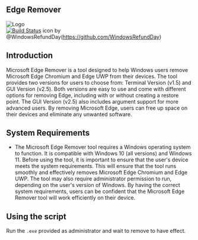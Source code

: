 ## Edge Remover
![Logo](https://i.imgur.com/SRMpQhj.png)  
[![Build Status](https://travis-ci.org/joemccann/dillinger.svg?branch=master)](https://travis-ci.org/joemccann/dillinger)
icon by @WindowsRefundDay(https://github.com/WindowsRefundDay)

## Introduction
Microsoft Edge Remover is a tool designed to help Windows users remove Microsoft Edge Chromium and Edge UWP from their devices. The tool provides two versions for users to choose from: Terminal Version (v1.5) and GUI Version (v2.5). Both versions are easy to use and come with different options for removing Edge, including with or without creating a restore point. The GUI Version (v2.5) also includes argument support for more advanced users. By removing Microsoft Edge, users can free up space on their devices and eliminate any unwanted software.

## System Requirements

 - The Microsoft Edge Remover tool requires a Windows operating system to function. It is compatible with Windows 10 (all versions) and Windows 11. Before using the tool, it is important to ensure that the user's device meets the system requirements. This will ensure that the tool runs smoothly and effectively removes Microsoft Edge Chromium and Edge UWP. The tool may also require administrator permission to run, depending on the user's version of Windows. By having the correct system requirements, users can be confident that the Microsoft Edge Remover tool will work efficiently on their device.

## Using the script

Run the ``` .exe ``` provided as administrator and wait to remove to have effect.


